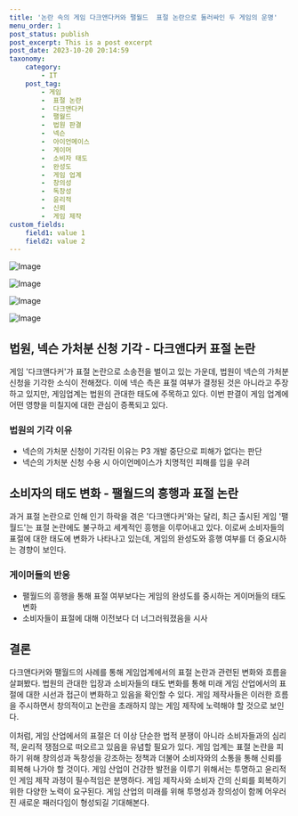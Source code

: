 ```yaml
---
title: '논란 속의 게임 다크앤다커와 팰월드  표절 논란으로 둘러싸인 두 게임의 운명'
menu_order: 1
post_status: publish
post_excerpt: This is a post excerpt
post_date: 2023-10-20 20:14:59
taxonomy:
    category:
        - IT
    post_tag:
        - 게임
        -  표절 논란
        -  다크앤다커
        -  팰월드
        -  법원 판결
        -  넥슨
        -  아이언메이스
        -  게이머
        -  소비자 태도
        -  완성도
        -  게임 업계
        -  창의성
        -  독창성
        -  윤리적
        -  신뢰
        -  게임 제작
custom_fields:
    field1: value 1
    field2: value 2
---
```


![Image](https://imgnews.pstatic.net/image/665/2024/02/06/0000002401_001_20240206092501608.jpg?type=w647)

![Image](https://imgnews.pstatic.net/image/665/2024/02/06/0000002401_005_20240206092501813.jpg?type=w647)

![Image](https://imgnews.pstatic.net/image/665/2024/02/06/0000002401_003_20240206092501721.jpg?type=w647)

![Image](https://imgnews.pstatic.net/image/665/2024/02/06/0000002401_004_20240206092501755.jpg?type=w647)


## 법원, 넥슨 가처분 신청 기각 - 다크앤다커 표절 논란
게임 '다크앤다커'가 표절 논란으로 소송전을 벌이고 있는 가운데, 법원이 넥슨의 가처분 신청을 기각한 소식이 전해졌다. 이에 넥슨 측은 표절 여부가 결정된 것은 아니라고 주장하고 있지만, 게임업계는 법원의 관대한 태도에 주목하고 있다. 이번 판결이 게임 업계에 어떤 영향을 미칠지에 대한 관심이 증폭되고 있다.

### 법원의 기각 이유
- 넥슨의 가처분 신청이 기각된 이유는 P3 개발 중단으로 피해가 없다는 판단
- 넥슨의 가처분 신청 수용 시 아이언메이스가 치명적인 피해를 입을 우려

## 소비자의 태도 변화 - 팰월드의 흥행과 표절 논란
과거 표절 논란으로 인해 인기 하락을 겪은 '다크앤다커'와는 달리, 최근 출시된 게임 '팰월드'는 표절 논란에도 불구하고 세계적인 흥행을 이루어내고 있다. 이로써 소비자들의 표절에 대한 태도에 변화가 나타나고 있는데, 게임의 완성도와 흥행 여부를 더 중요시하는 경향이 보인다.

### 게이머들의 반응
- 팰월드의 흥행을 통해 표절 여부보다는 게임의 완성도를 중시하는 게이머들의 태도 변화
- 소비자들이 표절에 대해 이전보다 더 너그러워졌음을 시사

## 결론
다크앤다커와 팰월드의 사례를 통해 게임업계에서의 표절 논란과 관련된 변화와 흐름을 살펴봤다. 법원의 관대한 입장과 소비자들의 태도 변화를 통해 미래 게임 산업에서의 표절에 대한 시선과 접근이 변화하고 있음을 확인할 수 있다. 게임 제작사들은 이러한 흐름을 주시하면서 창의적이고 논란을 초래하지 않는 게임 제작에 노력해야 할 것으로 보인다.

이처럼, 게임 산업에서의 표절은 더 이상 단순한 법적 분쟁이 아니라 소비자들과의 심리적, 윤리적 쟁점으로 떠오르고 있음을 유념할 필요가 있다. 게임 업계는 표절 논란을 피하기 위해 창의성과 독창성을 강조하는 정책과 더불어 소비자와의 소통을 통해 신뢰를 회복해 나가야 할 것이다. 게임 산업이 건강한 발전을 이루기 위해서는 투명하고 윤리적인 게임 제작 과정이 필수적임은 분명하다. 게임 제작사와 소비자 간의 신뢰를 회복하기 위한 다양한 노력이 요구된다. 게임 산업의 미래를 위해 투명성과 창의성이 함께 어우러진 새로운 패러다임이 형성되길 기대해본다.
